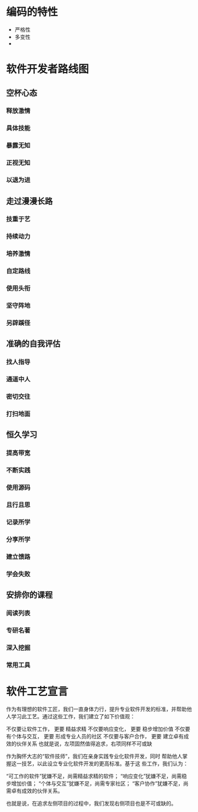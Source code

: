 # 编码的特性
- 严格性
- 多变性
- 

# 软件开发者路线图

## 空杯心态
### 释放激情
### 具体技能
### 暴露无知
### 正视无知
### 以退为进

## 走过漫漫长路
### 技重于艺
### 持续动力
### 培养激情
### 自定路线
### 使用头衔
### 坚守阵地
### 另辟蹊径
## 准确的自我评估
### 找人指导
### 通道中人
### 密切交往
### 打扫地面

## 恒久学习
### 提高带宽
### 不断实践
### 使用源码
### 且行且思
### 记录所学
### 分享所学
### 建立馈路
### 学会失败

## 安排你的课程
### 阅读列表
### 专研名著
### 深入挖掘
### 常用工具

# 软件工艺宣言

作为有理想的软件工匠，我们一直身体力行，提升专业软件开发的标准，并帮助他人学习此工艺。通过这些工作，我们建立了如下价值观：

不仅要让软件工作， 更要 精益求精
不仅要响应变化， 更要 稳步增加价值
不仅要有个体与交互， 更要 形成专业人员的社区
不仅要与客户合作， 更要 建立卓有成效的伙伴关系
也就是说，左项固然值得追求，右项同样不可或缺



作为胸怀大志的“软件技师”，我们在亲身实践专业化软件开发，同时 
帮助他人掌握这一技艺，以此设立专业化软件开发的更高标准。基于这 
些工作，我们认为：

“可工作的软件”犹嫌不足，尚需精益求精的软件；
“响应变化”犹嫌不足，尚需稳步增加价值；
“个体与交互”犹嫌不足，尚需专家社区；
“客户协作”犹嫌不足，尚需卓有成效的伙伴关系。

也就是说，在追求左侧项目的过程中，我们发现右侧项目也是不可或缺的。
